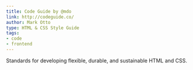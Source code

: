 ```yaml
---
title: Code Guide by @mdo
link: http://codeguide.co/
author: Mark Otto
type: HTML & CSS Style Guide
tags:
- code
- frontend
---
```


Standards for developing flexible, durable, and sustainable HTML and CSS.

